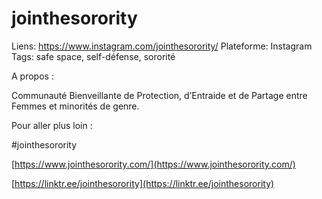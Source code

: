 # jointhesorority

Liens: https://www.instagram.com/jointhesorority/
Plateforme: Instagram
Tags: safe space, self-défense, sororité

A propos :

Communauté Bienveillante de Protection, d’Entraide et de Partage entre Femmes et minorités de genre. 

Pour aller plus loin :

#jointhesorority

[https://www.jointhesorority.com/](https://www.jointhesorority.com/)

[https://linktr.ee/jointhesorority](https://linktr.ee/jointhesorority)